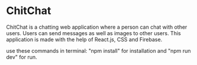 # ChitChat
ChitChat is a chatting web application where a person can chat with other users. Users can send messages as well as images to other users. This application is made with the help of React.js, CSS and Firebase.  

use these commands in terminal: "npm install" for installation and "npm run dev" for run.
